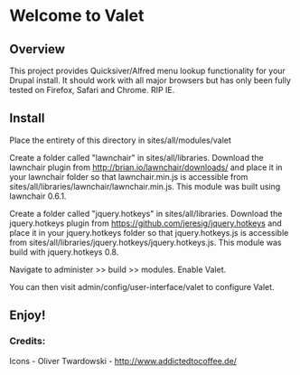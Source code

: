 # Welcome to Valet

## Overview

This project provides Quicksiver/Alfred menu lookup functionality for your Drupal install. It should work with all major browsers but has only been fully tested on Firefox, Safari and Chrome. RIP IE.

## Install

Place the entirety of this directory in sites/all/modules/valet

Create a folder called "lawnchair" in sites/all/libraries. Download the lawnchair plugin from http://brian.io/lawnchair/downloads/ and place it in your lawnchair folder so that lawnchair.min.js is accessible from sites/all/libraries/lawnchair/lawnchair.min.js. This module was built using lawnchair 0.6.1.

Create a folder called "jquery.hotkeys" in sites/all/libraries. Download the jquery.hotkeys plugin from https://github.com/jeresig/jquery.hotkeys and place it in your jquery.hotkeys folder so that jquery.hotkeys.js is accessible from sites/all/libraries/jquery.hotkeys/jquery.hotkeys.js. This module was build with jquery.hotkeys 0.8.

Navigate to administer >> build >> modules. Enable Valet.

You can then visit admin/config/user-interface/valet to configure Valet.

## Enjoy!

### Credits:

Icons - Oliver Twardowski - http://www.addictedtocoffee.de/